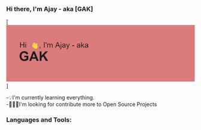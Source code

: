 ### Hi there, I'm Ajay - aka [GAK]

[<img src="https://github.com/gak112/gak112/blob/master/header.png">]

-💡I'm currently learning everything.<br/>
-🧑‍🤝‍🧑I'm looking for contribute more to Open Source Projects

### Languages and Tools:

<!-- [<img align="left" alt="Angular" width="26px" src="http://assets.stickpng.com/images/5847ea22cef1014c0b5e4833.png"/>] -->